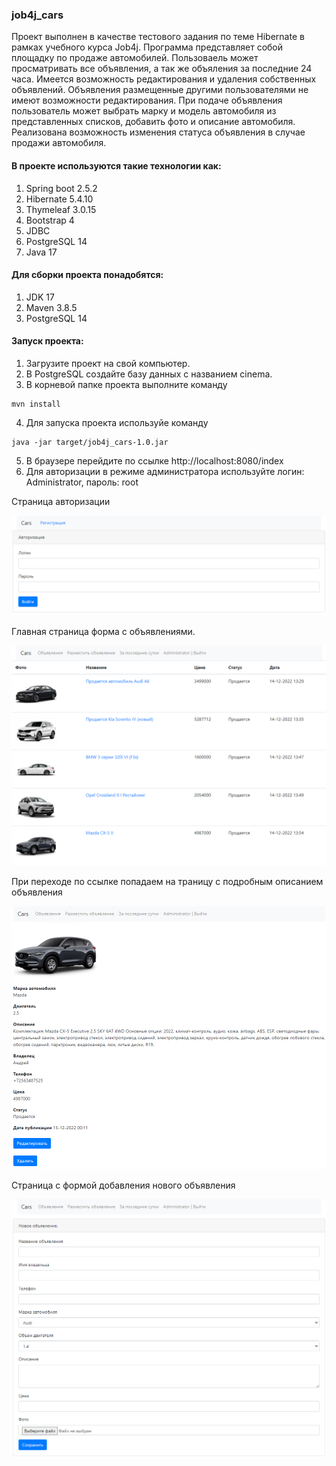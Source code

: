 ### job4j_cars

Проект выполнен в качестве тестового задания по теме Hibernate в рамках учебного курса Job4j.
Программа представляет собой площадку по продаже автомобилей. Пользоваель может просматривать все объявления,
а так же объяления за последние 24 часа. Имеется возможность редактирования и удаления собственных объявлений.
Объявления размещенные другими пользователями не имеют возможности редактирования.
При подаче объявления пользователь может выбрать марку и модель автомобиля из представленных списков,
добавить фото и описание автомобиля. Реализована возможность изменения статуса объявления в случае продажи автомобиля.

#### В проекте используются такие технологии как:

1. Spring boot 2.5.2
2. Hibernate 5.4.10
3. Thymeleaf 3.0.15
4. Bootstrap 4
5. JDBC
6. PostgreSQL 14
7. Java 17

#### Для сборки проекта понадобятся:
1. JDK 17
2. Maven 3.8.5
3. PostgreSQL 14

#### Запуск проекта:
1. Загрузите проект на свой компьютер.
2. В PostgreSQL создайте базу данных с названием cinema.
3. В корневой папке проекта выполните команду
```shell
mvn install
```
4. Для запуска проекта используйе команду
 ```shell
java -jar target/job4j_cars-1.0.jar
```
5. В браузере перейдите по ссылке http://localhost:8080/index
6. Для авторизации в режиме администратора используйте логин: Administrator, пароль: root

Страница авторизации

![Главная страница](src/main/resources/img/2022-12-14_13-56-08.png "Форма авторизации")

Главная страница форма с объявлениями.

![Главная страница](src/main/resources/img/2022-12-14_13-55-16.png "Главная страница с объявлениями")

При переходе по ссылке попадаем на траницу с подробным описанием объявления

![Главная страница](src/main/resources/img/2022-12-15_00-12-20.png "Подробное описание")

Страница с формой добавления нового объявления

![Главная страница](src/main/resources/img/2022-12-14_23-39-58.png "Новое объявление")





